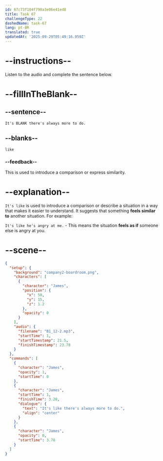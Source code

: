 ```yaml
---
id: 67c73f104f790a3e06e41ed8
title: Task 67
challengeType: 22
dashedName: task-67
lang: pt-BR
translated: true
updatedAt: '2025-09-29T05:49:16.959Z'
---
```


<!-- (Audio) James: It's like there's always more to do. -->

# --instructions--

Listen to the audio and complete the sentence below.  

# --fillInTheBlank--

## --sentence--

`It's BLANK there's always more to do.`  

## --blanks--

`like`  

### --feedback--

This is used to introduce a comparison or express similarity.  

# --explanation--

`It's like` is used to introduce a comparison or describe a situation in a way that makes it easier to understand. It suggests that something **feels similar to** another situation. For example:

`It's like he's angry at me.` - This means the situation **feels as if** someone else is angry at you.

# --scene--

```json
{
  "setup": {
    "background": "company2-boardroom.png",
    "characters": [
      {
        "character": "James",
        "position": {
          "x": 50,
          "y": 15,
          "z": 1.2
        },
        "opacity": 0
      }
    ],
    "audio": {
      "filename": "B1_12-2.mp3",
      "startTime": 1,
      "startTimestamp": 21.5,
      "finishTimestamp": 23.78
    }
  },
  "commands": [
    {
      "character": "James",
      "opacity": 1,
      "startTime": 0
    },
    {
      "character": "James",
      "startTime": 1,
      "finishTime": 3.28,
      "dialogue": {
        "text": "It's like there's always more to do.",
        "align": "center"
      }
    },
    {
      "character": "James",
      "opacity": 0,
      "startTime": 3.78
    }
  ]
}
```
